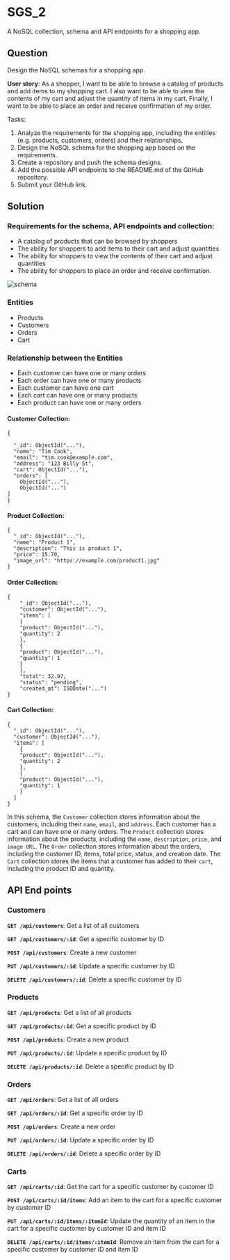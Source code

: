 # SGS_2
A NoSQL collection, schema and API endpoints for a shopping app. 

## Question
Design the NoSQL schemas for a shopping app.

**User story**: As a shopper, I want to be able to browse a catalog of products and add items to my shopping cart. I also want to be able to view the contents of my cart and adjust the quantity of items in my cart. Finally, I want to be able to place an order and receive confirmation of my order.



Tasks:

1. Analyze the requirements for the shopping app, including the entities (e.g. products, customers, orders) and their relationships.
2. Design the NoSQL schema for the shopping app based on the requirements.
3. Create a repository and push the schema designs.
4. Add the possible API endpoints to the README.md of the GitHub repository.
5. Submit your GitHub link.

## Solution

### Requirements for the schema, API endpoints and collection:
- A catalog of products that can be browsed by shoppers
- The ability for shoppers to add items to their cart and adjust quantities
- The ability for shoppers to view the contents of their cart and adjust quantities
- The ability for shoppers to place an order and receive confirmation.

![schema](https://user-images.githubusercontent.com/111570881/222977947-72c88eb5-7d23-4550-acdf-83141c9aa4b2.png)

### Entities
- Products
- Customers
- Orders
- Cart


### Relationship between the Entities
- Each customer can have one or many orders
- Each order can have one or many products
- Each customer can have one cart
- Each cart can have one or many products
- Each product can have one or many orders

#### Customer Collection:
```
{

  "_id": ObjectId("..."),
  "name": "Tim Cook",
  "email": "tim.cook@example.com",
  "address": "123 Billy St",
  "cart": ObjectId("..."),
  "orders": [
    ObjectId("..."),
    ObjectId("...")
]
}
```

#### Product Collection:
```
{
  "_id": ObjectId("..."),
  "name": "Product 1",
  "description": "This is product 1",
  "price": 15.70,
  "image_url": "https://example.com/product1.jpg"
}
```

#### Order Collection:
```
{
    "_id": ObjectId("..."),
    "customer": ObjectId("..."),
    "items": [
    {
    "product": ObjectId("..."),
    "quantity": 2
    },
    {
    "product": ObjectId("..."),
    "quantity": 1
    }
    ],
    "total": 32.97,
    "status": "pending",
    "created_at": ISODate("...")
}
```

#### Cart Collection:
```
{
  "_id": ObjectId("..."),
  "customer": ObjectId("..."),
  "items": [
    {
    "product": ObjectId("..."),
    "quantity": 2
    },
    {
    "product": ObjectId("..."),
    "quantity": 1
    }
  ]
}
```

In this schema, the `Customer` collection stores information about the customers, including their `name`, `email`, and `address`. Each customer has a cart and can have one or many orders. The `Product` collection stores information about the products, including the `name`, `description`, `price`, and `image URL`. The `Order` collection stores information about the orders, including the customer ID, items, total price, status, and creation date. The `Cart` collection stores the items that a customer has added to their `cart`, including the product ID and quantity.

## API End points

### Customers

**`GET /api/customers`**: Get a list of all customers

**`GET /api/customers/:id`**: Get a specific customer by ID

**`POST /api/customers`**: Create a new customer

**`PUT /api/customers/:id`**: Update a specific customer by ID

**`DELETE /api/customers/:id`**: Delete a specific customer by ID


### Products

**`GET /api/products`**: Get a list of all products

**`GET /api/products/:id`**: Get a specific product by ID

**`POST /api/products`**: Create a new product

**`PUT /api/products/:id`**: Update a specific product by ID

**`DELETE /api/products/:id`**: Delete a specific product by ID


### Orders

**`GET /api/orders`**: Get a list of all orders

**`GET /api/orders/:id`**: Get a specific order by ID

**`POST /api/orders`**: Create a new order

**`PUT /api/orders/:id`**: Update a specific order by ID

**`DELETE /api/orders/:id`**: Delete a specific order by ID


### Carts

**`GET /api/carts/:id`**: Get the cart for a specific customer by customer ID

**`POST /api/carts/:id/items`**: Add an item to the cart for a specific customer by customer ID

**`PUT /api/carts/:id/items/:itemId`**: Update the quantity of an item in the cart for a specific customer by customer ID and item ID

**`DELETE /api/carts/:id/items/:itemId`**: Remove an item from the cart for a specific customer by customer ID and item ID
